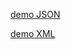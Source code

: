 [demo JSON](https://drive.google.com/file/d/1Ra8sDgbmCw1n3EzgvuXYUtpwoB8D0I9Z/view?usp=drive_link)


[demo XML](https://drive.google.com/file/d/1kpCVrOSlni6wO_VAV259ipSPd61ZVZoA/view?usp=drive_link)
